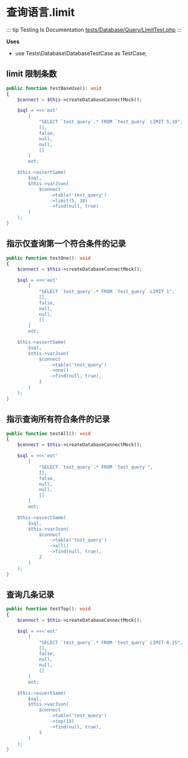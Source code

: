 # 查询语言.limit

::: tip Testing Is Documentation
[tests/Database/Query/LimitTest.php](https://github.com/hunzhiwange/framework/blob/master/tests/Database/Query/LimitTest.php)
:::
    
**Uses**

 * use Tests\Database\DatabaseTestCase as TestCase;

## limit 限制条数

``` php
public function testBaseUse(): void
{
    $connect = $this->createDatabaseConnectMock();

    $sql = <<<'eot'
        [
            "SELECT `test_query`.* FROM `test_query` LIMIT 5,10",
            [],
            false,
            null,
            null,
            []
        ]
        eot;

    $this->assertSame(
        $sql,
        $this->varJson(
            $connect
                ->table('test_query')
                ->limit(5, 10)
                ->find(null, true)
        )
    );
}
```
    
## 指示仅查询第一个符合条件的记录

``` php
public function testOne(): void
{
    $connect = $this->createDatabaseConnectMock();

    $sql = <<<'eot'
        [
            "SELECT `test_query`.* FROM `test_query` LIMIT 1",
            [],
            false,
            null,
            null,
            []
        ]
        eot;

    $this->assertSame(
        $sql,
        $this->varJson(
            $connect
                ->table('test_query')
                ->one()
                ->find(null, true),
            1
        )
    );
}
```
    
## 指示查询所有符合条件的记录

``` php
public function testAll(): void
{
    $connect = $this->createDatabaseConnectMock();

    $sql = <<<'eot'
        [
            "SELECT `test_query`.* FROM `test_query`",
            [],
            false,
            null,
            null,
            []
        ]
        eot;

    $this->assertSame(
        $sql,
        $this->varJson(
            $connect
                ->table('test_query')
                ->all()
                ->find(null, true),
            2
        )
    );
}
```
    
## 查询几条记录

``` php
public function testTop(): void
{
    $connect = $this->createDatabaseConnectMock();

    $sql = <<<'eot'
        [
            "SELECT `test_query`.* FROM `test_query` LIMIT 0,15",
            [],
            false,
            null,
            null,
            []
        ]
        eot;

    $this->assertSame(
        $sql,
        $this->varJson(
            $connect
                ->table('test_query')
                ->top(15)
                ->find(null, true),
            3
        )
    );
}
```